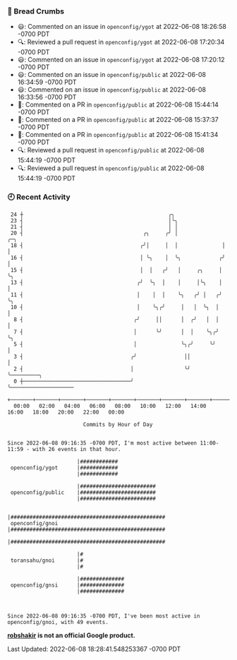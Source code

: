 ### 🍞 Bread Crumbs

 * 😃: Commented on an issue in `openconfig/ygot` at 2022-06-08 18:26:58 -0700 PDT
 * 🔍: Reviewed a pull request in  `openconfig/ygot` at 2022-06-08 17:20:34 -0700 PDT
 * 😃: Commented on an issue in `openconfig/ygot` at 2022-06-08 17:20:12 -0700 PDT
 * 😃: Commented on an issue in `openconfig/public` at 2022-06-08 16:34:59 -0700 PDT
 * 😃: Commented on an issue in `openconfig/public` at 2022-06-08 16:33:56 -0700 PDT
 * 💬: Commented on a PR in  `openconfig/public` at 2022-06-08 15:44:14 -0700 PDT
 * 💬: Commented on a PR in  `openconfig/public` at 2022-06-08 15:37:37 -0700 PDT
 * 💬: Commented on a PR in  `openconfig/public` at 2022-06-08 15:41:34 -0700 PDT
 * 🔍: Reviewed a pull request in  `openconfig/public` at 2022-06-08 15:44:19 -0700 PDT
 * 🔍: Reviewed a pull request in  `openconfig/public` at 2022-06-08 15:44:19 -0700 PDT

### 🕘 Recent Activity
```
 24 ┼                                              ╭╮
 23 ┤                                              │╰╮
 21 ┤                                              │ │
 20 ┤                                      ╭╮     ╭╯ │              ╭─╮
 18 ┤                                     ╭╯│     │  │              │ │
 16 ┤                                     │ ╰╮    │  ╰╮            ╭╯ │
 15 ┤                                     │  │   ╭╯   │     ╭╮     │  ╰╮
 13 ┤                                    ╭╯  ╰╮  │    │     │╰╮    │   │
 11 ┤                                    │    │  │    ╰╮   ╭╯ │   ╭╯   ╰╮
 10 ┤                                    │    ╰╮╭╯     │   │  ╰╮  │     │
  8 ┤                                   ╭╯     ││      │  ╭╯   │  │     │
  7 ┤                                   │      ╰╯      │  │    ╰╮╭╯     ╰╮
  5 ┤                                   │              ╰╮╭╯     ╰╯       │
  3 ┤                                  ╭╯               ││               │
  2 ┤                                  │                ╰╯               ╰─────────╮
  0 ┼──────────────────────────────────╯                                           ╰────────────────────
    +───────+───────+───────+───────+───────+───────+───────+───────+───────+───────+───────+───────+────
  00:00   02:00   04:00   06:00   08:00   10:00   12:00   14:00   16:00   18:00   20:00   22:00   00:00   

						Commits by Hour of Day


Since 2022-06-08 09:16:35 -0700 PDT, I'm most active between 11:00-11:59 - with 26 events in that hour.

```



```
                      |############
 openconfig/ygot      |############
                      |############

                      |########################
 openconfig/public    |########################
                      |########################

                      |#################################################
 openconfig/gnoi      |#################################################
                      |#################################################

                      |#
 toransahu/gnoi       |#
                      |#

                      |##############
 openconfig/gnsi      |##############
                      |##############



Since 2022-06-08 09:16:35 -0700 PDT, I've been most active in openconfig/gnoi, with 49 events.

```
**[robshakir](mailto:robjs@google.com) is not an official Google product.**  


Last Updated: 2022-06-08 18:28:41.548253367 -0700 PDT
